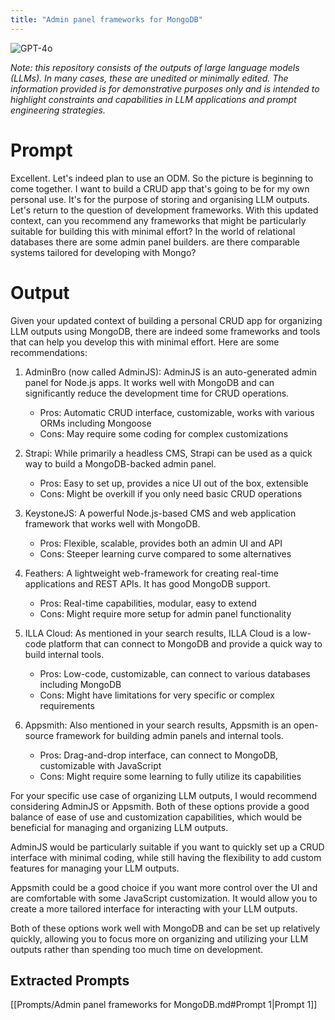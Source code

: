 ```yaml
---
title: "Admin panel frameworks for MongoDB"
---
```

![GPT-4o](https://img.shields.io/badge/GPT--4o-3333FF?style=for-the-badge&logo=openai&logoColor=white)



*Note: this repository consists of the outputs of large language models (LLMs). In many cases, these are unedited or minimally edited. The information provided is for demonstrative purposes only and is intended to highlight constraints and capabilities in LLM applications and prompt engineering strategies.*


# Prompt

Excellent. Let's indeed plan to use an ODM. So the picture is beginning to come together. I want to build a CRUD app that's going to be for my own personal use. It's for the purpose of storing and organising LLM outputs. Let's return to the question of development frameworks. With this updated context, can you recommend any frameworks that might be particularly suitable for building this with minimal effort? In the world of relational databases there are some admin panel builders. are there comparable systems tailored for developing with Mongo?

# Output

Given your updated context of building a personal CRUD app for organizing LLM outputs using MongoDB, there are indeed some frameworks and tools that can help you develop this with minimal effort. Here are some recommendations:

1. AdminBro (now called AdminJS):
   AdminJS is an auto-generated admin panel for Node.js apps. It works well with MongoDB and can significantly reduce the development time for CRUD operations.
   - Pros: Automatic CRUD interface, customizable, works with various ORMs including Mongoose
   - Cons: May require some coding for complex customizations

2. Strapi:
   While primarily a headless CMS, Strapi can be used as a quick way to build a MongoDB-backed admin panel.
   - Pros: Easy to set up, provides a nice UI out of the box, extensible
   - Cons: Might be overkill if you only need basic CRUD operations

3. KeystoneJS:
   A powerful Node.js-based CMS and web application framework that works well with MongoDB.
   - Pros: Flexible, scalable, provides both an admin UI and API
   - Cons: Steeper learning curve compared to some alternatives

4. Feathers:
   A lightweight web-framework for creating real-time applications and REST APIs. It has good MongoDB support.
   - Pros: Real-time capabilities, modular, easy to extend
   - Cons: Might require more setup for admin panel functionality

5. ILLA Cloud:
   As mentioned in your search results, ILLA Cloud is a low-code platform that can connect to MongoDB and provide a quick way to build internal tools.
   - Pros: Low-code, customizable, can connect to various databases including MongoDB
   - Cons: Might have limitations for very specific or complex requirements

6. Appsmith:
   Also mentioned in your search results, Appsmith is an open-source framework for building admin panels and internal tools.
   - Pros: Drag-and-drop interface, can connect to MongoDB, customizable with JavaScript
   - Cons: Might require some learning to fully utilize its capabilities

For your specific use case of organizing LLM outputs, I would recommend considering AdminJS or Appsmith. Both of these options provide a good balance of ease of use and customization capabilities, which would be beneficial for managing and organizing LLM outputs.

AdminJS would be particularly suitable if you want to quickly set up a CRUD interface with minimal coding, while still having the flexibility to add custom features for managing your LLM outputs.

Appsmith could be a good choice if you want more control over the UI and are comfortable with some JavaScript customization. It would allow you to create a more tailored interface for interacting with your LLM outputs.

Both of these options work well with MongoDB and can be set up relatively quickly, allowing you to focus more on organizing and utilizing your LLM outputs rather than spending too much time on development.
 




## Extracted Prompts
[[Prompts/Admin panel frameworks for MongoDB.md#Prompt 1|Prompt 1]]
